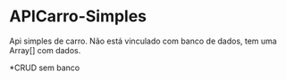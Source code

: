 # APICarro-Simples

Api simples de carro. Não está vinculado com banco de dados, tem uma Array[] com dados.

*CRUD sem banco
